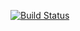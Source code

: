 [![Build Status](https://travis-ci.org/ntotani/rgb.png?branch=master)](https://travis-ci.org/ntotani/rgb)
